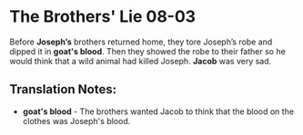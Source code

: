 The Brothers' Lie 08-03
=========================


Before **Joseph’s** brothers returned home, they tore Joseph’s
robe and dipped it in **goat's blood**. Then they showed the robe to
their father so he would think that a wild animal had killed Joseph.
**Jacob** was very sad.

Translation Notes:
------------------

-   **goat's blood** - The brothers wanted Jacob to think that the blood
    on the clothes was Joseph's blood.

